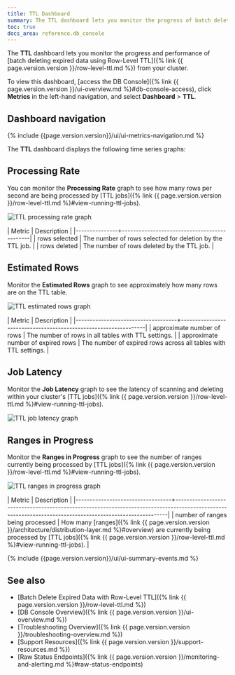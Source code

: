 ```yaml
---
title: TTL Dashboard
summary: The TTL dashboard lets you monitor the progress of batch deleting expired data using Row-Level TTL running on your cluster.
toc: true
docs_area: reference.db_console
---
```


The **TTL** dashboard lets you monitor the progress and performance of [batch deleting expired data using Row-Level TTL]({% link {{ page.version.version }}/row-level-ttl.md %}) from your cluster.

To view this dashboard, [access the DB Console]({% link {{ page.version.version }}/ui-overview.md %}#db-console-access), click **Metrics** in the left-hand navigation, and select **Dashboard** > **TTL**.

## Dashboard navigation

{% include {{page.version.version}}/ui/ui-metrics-navigation.md %}

The **TTL** dashboard displays the following time series graphs:

## Processing Rate

You can monitor the **Processing Rate** graph to see how many rows per second are being processed by [TTL jobs]({% link {{ page.version.version }}/row-level-ttl.md %}#view-running-ttl-jobs).

<img src="{{ 'images/v24.2/ttl-processing-rate.png' | relative_url }}" alt="TTL processing rate graph" style="border:1px solid #eee;max-width:100%" />

| Metric        | Description                                 |
|---------------+---------------------------------------------|
| rows selected | The number of rows selected for deletion by the TTL job. |
| rows deleted  | The number of rows deleted by the TTL job.  |

## Estimated Rows

Monitor the **Estimated Rows** graph to see approximately how many rows are on the TTL table.

<img src="{{ 'images/v24.2/ttl-estimated-rows.png' | relative_url }}" alt="TTL estimated rows graph" style="border:1px solid #eee;max-width:100%" />

| Metric                             | Description                                                     |
|------------------------------------+-----------------------------------------------------------------|
| approximate number of rows         | The number of rows in all tables with TTL settings.             |
| approximate number of expired rows | The number of expired rows across all tables with TTL settings. |

## Job Latency

Monitor the **Job Latency** graph to see the latency of scanning and deleting within your cluster's [TTL jobs]({% link {{ page.version.version }}/row-level-ttl.md %}#view-running-ttl-jobs).

<img src="{{ 'images/v24.2/ttl-job-latency.png' | relative_url }}" alt="TTL job latency graph" style="border:1px solid #eee;max-width:100%" />

## Ranges in Progress

Monitor the **Ranges in Progress** graph to see the number of ranges currently being processed by [TTL jobs]({% link {{ page.version.version }}/row-level-ttl.md %}#view-running-ttl-jobs).

<img src="{{ 'images/v24.2/ttl-ranges-in-progress.png' | relative_url }}" alt="TTL ranges in progress graph" style="border:1px solid #eee;max-width:100%" />

| Metric                           | Description                                                                                                                                             |
|----------------------------------+---------------------------------------------------------------------------------------------------------------------------------------------------------|
| number of ranges being processed | How many [ranges]({% link {{ page.version.version }}/architecture/distribution-layer.md %}#overview) are currently being processed by [TTL jobs]({% link {{ page.version.version }}/row-level-ttl.md %}#view-running-ttl-jobs). |

{% include {{page.version.version}}/ui/ui-summary-events.md %}

## See also

- [Batch Delete Expired Data with Row-Level TTL]({% link {{ page.version.version }}/row-level-ttl.md %})
- [DB Console Overview]({% link {{ page.version.version }}/ui-overview.md %})
- [Troubleshooting Overview]({% link {{ page.version.version }}/troubleshooting-overview.md %})
- [Support Resources]({% link {{ page.version.version }}/support-resources.md %})
- [Raw Status Endpoints]({% link {{ page.version.version }}/monitoring-and-alerting.md %}#raw-status-endpoints)
